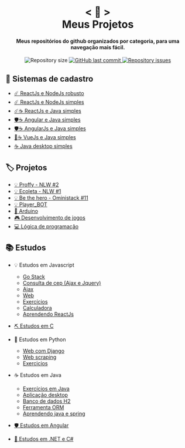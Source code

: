 <h1 align="center">
    < 📖 > <br>
    Meus Projetos
</h1>
  
<h4 align="center">
  Meus repositórios do github organizados por categoria, para uma navegação mais fácil.
</h4>

<p align="center"> 

  <img alt="Repository size" src="https://img.shields.io/github/repo-size/Nerd0000/Meus-Projetos.svg">

  <a href="https://github.com/Nerd0000/Meus-Projetos/commits/master">
    <img alt="GitHub last commit" src="https://img.shields.io/github/last-commit/Nerd0000/Meus-Projetos.svg">
  </a>

  <a href="https://github.com/Nerd0000/Meus-Projetos/issues">
    <img alt="Repository issues" src="https://img.shields.io/github/issues/Nerd0000/Meus-Projetos.svg">
  </a>

</p>

## 👥 Sistemas de cadastro
- [☄️ ReactJs e NodeJs robusto](https://github.com/Nerd0000/Cadastro-robusto)
- [☄️ ReactJs e NodeJs simples](https://github.com/Nerd0000/Cadastro-simples)
- [☄️☕ ReactJs e Java simples](https://github.com/Nerd0000/Cadastro-backend-em-java)
- [🛡️☕ Angular e Java simples](https://github.com/Nerd0000/Angular-e-Java)
- [🛡️☕ AngularJs e Java simples](https://github.com/Nerd0000/Cadastro-frontend-em-angularjs)
- [🐲☕ VueJs e Java simples](https://github.com/Nerd0000/Cadastro-em-Vue)
- [☕ Java desktop simples](https://github.com/Nerd0000/Sistema-de-cadastro-desktop-em-Java)

## 🏷️ Projetos
- [💡 Proffy - NLW #2](https://github.com/Nerd0000/Proffy)
- [💡 Ecoleta - NLW #1](https://github.com/Nerd0000/Ecoleta)
- [💡 Be the hero - Oministack #11](https://github.com/Nerd0000/Be-the-hero)
- [💡 Player_BOT](https://github.com/Nerd0000/Player-discord-bot)
- [🔩 Arduino](https://www.tinkercad.com/users/7kbRcmKM7hu-nerd0000?category=circuits&sort=likes&view_mode=default)
- [🎮 Desenvolvimento de jogos](https://github.com/Nerd0000/Desenvolvimento-de-jogos)
- [💻 Lógica de programação](https://github.com/Nerd0000/Logica-com-Portugol)

## 📚 Estudos
- 💡 Estudos em Javascript
  - [Go Stack](https://github.com/Nerd0000/go-stack)
  - [Consulta de cep (Ajax e Jquery)](https://github.com/Nerd0000/Ajax-e-Jquery/tree/master/Consulta%20de%20cep)
  - [Ajax](https://github.com/Nerd0000/Ajax)
  - [Web](https://github.com/Nerd0000/Web)
  - [Exercícios](https://github.com/Nerd0000/Estudos-em-Javascript)
  - [Calculadora](https://github.com/Nerd0000/Calculadora-ReactJs)
  - [Aprendendo ReactJs](https://github.com/Nerd0000/Aprendendo-ReactJs) 

- [⛏ Estudos em C](https://github.com/Nerd0000/Estudos-em-C)

- 🐍 Estudos em Python
    - [Web com Django](https://github.com/Nerd0000/Web-com-Django)
    - [Web scraping](https://github.com/Nerd0000/webscrap-com-python)
    - [Exercicios](https://github.com/Nerd0000/Aprendendo-python)

- ☕ Estudos em Java
  - [Exercícios em Java](https://github.com/Nerd0000/Estudos-em-Java)
  - [Aplicação desktop](https://github.com/Nerd0000/Java-desktop)
  - [Banco de dados H2](https://github.com/Nerd0000/Banco-de-dados-Java)
  - [Ferramenta ORM](https://github.com/Nerd0000/Ferramenta-ORM)
  - [Aprendendo java e spring](https://github.com/Nerd0000/Aprendendo-Java-e-Spring)

- [🛡️ Estudos em Angular](https://github.com/Nerd0000/Listagem-cursos)

- [🔮 Estudos em .NET e C#](https://github.com/Nerd0000/Estudando-.Net-e-CS)
